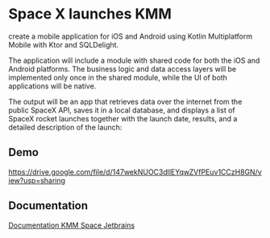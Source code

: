 
# Space X launches KMM

create a mobile application for iOS and Android using Kotlin Multiplatform Mobile with Ktor and SQLDelight.

The application will include a module with shared code for both the iOS and Android platforms. The business logic and data access layers will be implemented only once in the shared module, while the UI of both applications will be native.

The output will be an app that retrieves data over the internet from the public SpaceX API, saves it in a local database, and displays a list of SpaceX rocket launches together with the launch date, results, and a detailed description of the launch:




## Demo

https://drive.google.com/file/d/147wekNUOC3dllEYqwZVfPEuv1CCzH8GN/view?usp=sharing


## Documentation

[Documentation KMM Space Jetbrains](https://www.jetbrains.com/help/kotlin-multiplatform-dev/multiplatform-ktor-sqldelight.html)

